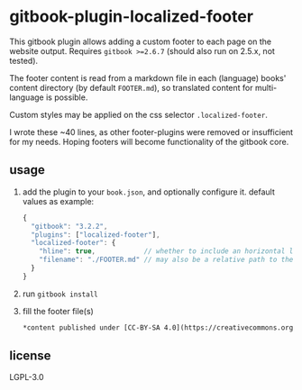# gitbook-plugin-localized-footer

This gitbook plugin allows adding a custom footer to each page on the website output.
Requires `gitbook >=2.6.7` (should also run on 2.5.x, not tested).

The footer content is read from a markdown file in each (language) books' content directory (by default `FOOTER.md`), so translated content for multi-language is possible.

Custom styles may be applied on the css selector `.localized-footer`.

I wrote these ~40 lines, as other footer-plugins were removed or insufficient for my needs.
Hoping footers will become functionality of the gitbook core.

## usage

1. add the plugin to your `book.json`, and optionally configure it. default values as example:

    ```js
    {
      "gitbook": "3.2.2",
      "plugins": ["localized-footer"],
      "localized-footer": {
        "hline": true,            // whether to include an horizontal line above the footer
        "filename": "./FOOTER.md" // may also be a relative path to the book root
      }
    }
    ```

2. run `gitbook install`

3. fill the footer file(s)

    ```md
    *content published under [CC-BY-SA 4.0](https://creativecommons.org/licenses/by-sa/4.0/)*
    ```
    
## license

LGPL-3.0
